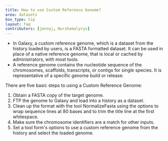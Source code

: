 ```yaml
---
title: How to use Custom Reference Genome?
area: datasets
box_type: tip
layout: faq
contributors: [jennaj, Nurzhamalyrys]
---
```



- In Galaxy, a custom reference genome, which is a dataset from the history loaded by users, is a FASTA formatted dataset. It can be used in place of a native reference genome, that is local or cached by administrators, with most tools.
- A reference genome contains the nucleotide sequence of the chromosomes, scaffolds, transcripts, or contigs for single species. It is representative of a specific genome build or release.


There are five basic steps to using a Custom Reference Genome:

1. Obtain a FASTA copy of the target genome.
2. FTP the genome to Galaxy and load into a history as a dataset.
3. Clean up the format with the tool NormalizeFasta using the options to wrap sequence lines at 80 bases and to trim the title line at the first whitespace.
4. Make sure the chromosome identifiers are a match for other inputs.
5. Set a tool form's options to use a custom reference genome from the history and select the loaded genome.
